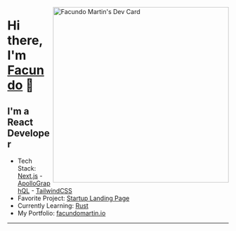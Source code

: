 <a href="https://app.daily.dev/facundomartin1" target="_blank" rel="noreferrer"><img src="https://api.daily.dev/devcards/993e619d860343aba0b882e1587c9f91.png?r=821" width="400" align="right" alt="Facundo Martin's Dev Card"/></a>
# Hi there, I'm [Facundo](https://facundomartin.io) 👋

## I'm a React Developer

* Tech Stack: [Next.js](https://nextjs.org/) - [ApolloGraphQL](https://www.apollographql.com/) - [TailwindCSS](https://tailwindcss.com/)
* Favorite Project: [Startup Landing Page](https://www.facundomartin.io/)
* Currently Learning: [Rust](https://www.rust-lang.org/)
* My Portfolio: [facundomartin.io](https://www.facundomartin.io/)


---

<!-- ### Languages and Tools:

[<img align="left" alt="Visual Studio Code" width="26px" src="https://cdn.jsdelivr.net/gh/devicons/devicon/icons/vscode/vscode-original.svg" style="padding-right:10px;" />](9https://code.visualstudio.com/)
<img align="left" alt="HTML5" width="26px" src="https://cdn.jsdelivr.net/gh/devicons/devicon/icons/html5/html5-original.svg" style="padding-right:10px;" />
<img align="left" alt="CSS3" width="26px" src="https://cdn.jsdelivr.net/gh/devicons/devicon/icons/css3/css3-original.svg" style="padding-right:10px;" />
[<img align="left" alt="Sass" width="26px" src="https://cdn.jsdelivr.net/gh/devicons/devicon/icons/sass/sass-original.svg" style="padding-right:10px;" />](https://sass-lang.com/)
[<img align="left" alt="JavaScript" width="26px" src="https://cdn.jsdelivr.net/gh/devicons/devicon/icons/javascript/javascript-original.svg" style="padding-right:10px;" />](https://www.javascript.com/)
[<img align="left" alt="React" width="26px" src="https://cdn.jsdelivr.net/gh/devicons/devicon/icons/react/react-original.svg" style="padding-right:10px;" />](https://reactjs.org/)
[<img align="left" alt="Next.js" width="26px" src="https://www.svgrepo.com/show/354113/nextjs-icon.svg" style="padding-right:10px;" />](https://nextjs.org/)
[<img align="left" alt="Node.js" width="26px" src="https://cdn.jsdelivr.net/gh/devicons/devicon/icons/nodejs/nodejs-original.svg" style="padding-right:10px;" />](https://nodejs.org/en/)

[<img align="left" alt="Firebase" width="26px" src="https://www.svgrepo.com/show/353735/firebase.svg" style="padding-right:10px;" />](https://firebase.google.com/)
[<img align="left" alt="Sanity" width="26px" src="https://www.svgrepo.com/show/354309/sanity.svg" style="padding-right:10px;" />](https://www.sanity.io/)
<img align="left" alt="APIs" width="26px" src="https://www.svgrepo.com/show/93871/api.svg" style="padding-right:10px;" />
[<img align="left" alt="Git" width="26px" src="https://cdn.jsdelivr.net/gh/devicons/devicon/icons/git/git-original.svg" style="padding-right:10px;" />](https://git-scm.com/)
[<img align="left" alt="GitHub" width="26px" src="https://user-images.githubusercontent.com/3369400/139447912-e0f43f33-6d9f-45f8-be46-2df5bbc91289.png" style="padding-right:10px;" />](hhttps://github.com/Facundo-Martin)
[<img align="left" alt="GitHub" width="26px" src="https://user-images.githubusercontent.com/3369400/139448065-39a229ba-4b06-434b-bc67-616e2ed80c8f.png" style="padding-right:10px;" />](https://github.com/Facundo-Martin)

<br />
<br /> -->

<!-- ### Contact:

[<img align="left" alt="LinkedIn" width="26px" src="https://www.svgrepo.com/show/157006/linkedin.svg" style="padding-right:10px;" />](https://www.linkedin.com/in/facundo-martin-88637422b/)
[<img align="left" alt="Gmail" width="26px" src="https://www.svgrepo.com/show/381000/new-logo-gmail.svg" style="padding-right:10px;" />](https://www.gmail.com)
<br /> -->
<!-- <br />
 <details>
  <summary> Languages Stats</summary>
 <br />
 
[![Top Langs](https://github-readme-stats.vercel.app/api/top-langs/?username=Facundo-Martin)](https://github.com/Facundo-Martin/github-readme-stats) -->

<!-- ### 📕 Latest Projects -->

<!-- BLOG-POST-LIST:START -->

<!-- - [How To Pass Application Tracking Systems &lpar;ATS&rpar; &amp; Get Interviews - Resume Tips for Software Developer](https://dev.to/codestackr/how-to-pass-application-tracking-systems-ats-get-interviews-resume-tips-for-software-developer-4bmo)
- [Microinteractions: Password Validation Animation](https://dev.to/codestackr/microinteractions-password-validation-animation-5629)
- [Notion + YouTube - A Powerful Combination for Productivity](https://dev.to/codestackr/notion-youtube-a-powerful-combination-for-productivity-1def)
- [Regular Expressions &lpar;RegEx&rpar; Crash Course](https://dev.to/codestackr/regular-expressions-regex-crash-course-248n)
- [Emmet Part 2 - Advanced](https://dev.to/codestackr/emmet-part-2-advanced-4c65) -->
<!-- BLOG-POST-LIST:END -->
<!--
➡️ [more blog posts...](https://codestackr.com) -->

<!-- --- -->

<!-- <details>
  <summary>:zap: Recent GitHub Activity</summary>

<!--START_SECTION:activity-->
<!-- 1. ❌ Closed PR [#5](https://github.com/codeSTACKr/nft-landing-page/pull/5) in [codeSTACKr/nft-landing-page](https://github.com/codeSTACKr/nft-landing-page)
2. 💪 Opened PR [#1580](https://github.com/anuraghazra/github-readme-stats/pull/1580) in [anuraghazra/github-readme-stats](https://github.com/anuraghazra/github-readme-stats)
3. 🗣 Commented on [#1572](https://github.com/anuraghazra/github-readme-stats/issues/1572) in [anuraghazra/github-readme-stats](https://github.com/anuraghazra/github-readme-stats)
4. 🎉 Merged PR [#1](https://github.com/mongodb-developer/mongodb-ecommerce/pull/1) in [mongodb-developer/mongodb-ecommerce](https://github.com/mongodb-developer/mongodb-ecommerce)
5. 💪 Opened PR [#1](https://github.com/mongodb-developer/mongodb-ecommerce/pull/1) in [mongodb-developer/mongodb-ecommerce](https://github.com/mongodb-developer/mongodb-ecommerce) -->
<!--END_SECTION:activity-->

<!-- </details>  -->
<!-- 
 <details>
  <summary>:zap: GitHub Stats</summary>

  <img align="left" alt="codeSTACKr's GitHub Stats" src="https://github-readme-stats.vercel.app/api?username=codeSTACKr&show_icons=true&hide_border=false&title_color=ff652f&icon_color=FFE400&bg_color=09131B&text_color=ffffff&border_color=0c1a25" /> -->
